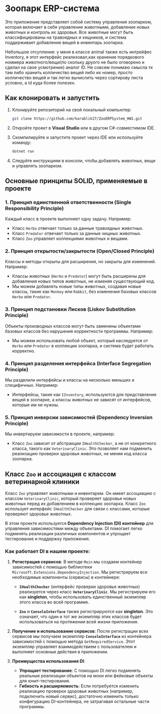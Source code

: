 # Зоопарк ERP-система

Это приложение представляет собой систему управления зоопарком, которая включает в себя управление животными, добавление новых животных и контроль их здоровья. Все животные могут быть классифицированы на травоядных и хищников, и система поддерживает добавление вещей в инвентарь зоопарка.


Небольшое отсупление:  у меня в классе animal также есть интрейфес Inventory, я этот интерфейс реализовал,как хранение порядкового номмера животного/вещи(по скольку друого не было оговорено и сделал на свое усмотрение) аналог ID. Не совсем понимаю смысла тк там либо хранить колличество вещей либо их номер, просто колличество вещей и так легко вычислить через сортирову листа условно, а id куда более полезен.

## Как клонировать и запустить

1. Клонируйте репозиторий на свой локальный компьютер:

    ```bash
    git clone https://github.com/karablik27/ZooERPSystem_HW1.git
    ```

2. Откройте проект в **Visual Studio** или в другом C#-совместимом IDE.

3. Скомпилируйте и запустите проект через IDE или используйте команду:

    ```bash
    dotnet run
    ```

4. Следуйте инструкциям в консоли, чтобы добавлять животных, вещи и управлять зоопарком.

## Основные принципы SOLID, применяемые в проекте

### 1. **Принцип единственной ответственности (Single Responsibility Principle)**

Каждый класс в проекте выполняет одну задачу. Например:
- Класс `Herbo` отвечает только за данные травоядных животных.
- Класс `Predator` отвечает только за данные хищных животных.
- Класс `Zoo` управляет коллекциями животных и вещами.

### 2. **Принцип открытости/закрытости (Open/Closed Principle)**

Классы и методы открыты для расширения, но закрыты для изменений. Например:
- Классы животных (`Herbo` и `Predator`) могут быть расширены для добавления новых типов животных, не изменяя существующий код.
- Мы можем добавлять новые типы животных, создавая новые классы, такие как `Monkey` или `Rabbit`, без изменения базовых классов `Herbo` или `Predator`.

### 3. **Принцип подстановки Лисков (Liskov Substitution Principle)**

Объекты производных классов могут быть заменены объектами базовых классов без нарушения корректности программы. Например:
- Мы можем использовать любой объект, который наследуется от `Herbo` или `Predator` в коллекции зоопарка, и система будет работать корректно.

### 4. **Принцип разделения интерфейса (Interface Segregation Principle)**

Мы разделили интерфейсы и классы на несколько меньших и специфичных. Например:
- Интерфейсы, такие как `IInventory`, используются для представления вещей в зоопарке, а классы животных не зависят от интерфейсов, которые им не нужны.

### 5. **Принцип инверсии зависимостей (Dependency Inversion Principle)**

Мы инвертируем зависимости в проекте, например:
- Класс `Zoo` зависит от абстракции `IHealthChecker`, а не от конкретного класса, такого как `VeterinaryClinic`. Это позволяет нам подменить реализацию проверки здоровья животных, не меняя код класса зоопарка.

## Класс `Zoo` и ассоциация с классом ветеринарной клиники

Класс `Zoo` управляет животными и инвентарем. Он имеет ассоциацию с классом `VeterinaryClinic`, который проверяет здоровье новых животных перед их добавлением в коллекцию зоопарка. Класс `Zoo` использует интерфейс `IHealthChecker` для связи с классами, которые проверяют здоровье животных.

В этом проекте используется **Dependency Injection (DI) контейнер** для управления зависимостями между объектами. DI помогает легко подменять реализации различных компонентов и упрощает тестирование и поддержку приложения.

### Как работает DI в нашем проекте:

1. **Регистрация сервисов**:
   В методе `Main` мы создаем контейнер зависимостей с помощью библиотеки `Microsoft.Extensions.DependencyInjection`. Мы регистрируем все необходимые компоненты (сервисы) в контейнере:
   
   - **`IHealthChecker`** (интерфейс проверки здоровья животных) реализуется через класс **`VeterinaryClinic`**. Мы регистрируем его как **singleton**, чтобы использовать единственный экземпляр этого класса во всей программе.
   
   - **`Zoo`** и **`ConsoleInterface`** также регистрируются как **singleton**. Это означает, что один и тот же экземпляр этих классов будет использоваться на протяжении всей жизни приложения.

2. **Получение и использование сервисов**:
   После регистрации всех сервисов мы получаем экземпляр **`ConsoleInterface`** из контейнера зависимостей с помощью метода `GetRequiredService`. Этот экземпляр управляет взаимодействием с пользователем и выполняет основные действия в приложении.
   
3. **Преимущества использования DI**:
   - **Упрощает тестирование**: С помощью DI легко подменять реальные реализации объектов на моки или фейковые объекты для юнит-тестирования.
   - **Гибкость и расширяемость**: Если потребуется изменить реализацию проверки здоровья животных (например, подключить новый сервис), достаточно изменить только конфигурацию DI-контейнера, не затрагивая остальные части программы.


